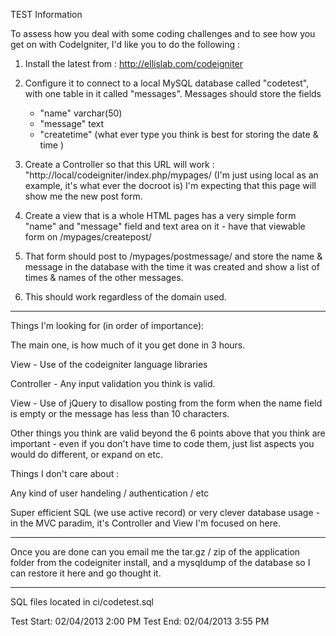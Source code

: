 TEST Information

To assess how you deal with some coding challenges and to see how you get on with CodeIgniter, I'd like you to do the following :

1) Install the latest from : http://ellislab.com/codeigniter

2) Configure it to connect to a local MySQL database called "codetest", with one table in it called "messages".
    Messages should store the fields
    -  "name" varchar(50)
    -  "message" text
    -  "createtime" (what ever type you think is best for storing the date & time )

3) Create a Controller so that this URL will work : "http://local/codeigniter/index.php/mypages/  (I'm just using local as an example, it's what ever the docroot is) I'm expecting that this page will show me the new post form.

4) Create a view that is a whole HTML pages has a very simple form "name" and "message" field and text area on it - have that viewable form on /mypages/createpost/

5) That form should post to /mypages/postmessage/ and store the name & message in the database with the time it was created and show a list of times & names of the other messages.

6) This should work regardless of the domain used.

----

Things I'm looking for (in order of importance):

The main one, is how much of it you get done in 3 hours.

View - Use of the codeigniter language libraries

Controller - Any input validation you think is valid.

View - Use of jQuery to disallow posting from the form when the name field is empty or the message has less than 10 characters.



Other things you think are valid beyond the 6 points above that you think are important - even if you don't have time to code them, just list aspects you would do different, or expand on etc.


Things I don't care about :

Any kind of user handeling / authentication / etc

Super efficient SQL (we use active record) or very clever database usage - in the MVC paradim, it's Controller and View I'm focused on here.

---

Once you are done can you email me the tar.gz / zip of the application folder from the codeigniter install, and a mysqldump of the database so I can restore it here and go thought it.


-----

SQL files located in ci/codetest.sql

Test Start: 02/04/2013 2:00 PM
Test End: 02/04/2013 3:55 PM
